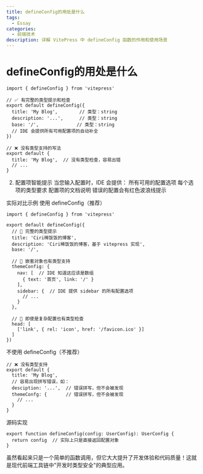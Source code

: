 ```yaml
---
title: defineConfig的用处是什么
tags:
  - Essay
categories:
  - 前端技术
description: 详解 VitePress 中 defineConfig 函数的作用和使用场景
---
```


# defineConfig的用处是什么

```
import { defineConfig } from 'vitepress'

// ✅ 有完整的类型提示和检查
export default defineConfig({
  title: 'My Blog',        // 类型：string
  description: '...',      // 类型：string
  base: '/',              // 类型：string
  // IDE 会提供所有可用配置项的自动补全
})

// ❌ 没有类型支持的写法
export default {
  title: 'My Blog',  // 没有类型检查，容易出错
  // ...
}
```
2. 配置项智能提示
当您输入配置时，IDE 会提供：
所有可用的配置选项
每个选项的类型要求
配置项的文档说明
错误的配置会有红色波浪线提示

实际对比示例
使用 defineConfig（推荐）
```
import { defineConfig } from 'vitepress'

export default defineConfig({
  // 🎯 完整的类型提示
  title: 'Ciri稀饭饭的博客',
  description: 'Ciri稀饭饭的博客，基于 vitepress 实现',
  base: '/',
  
  // 🎯 嵌套对象也有类型支持
  themeConfig: {
    nav: [  // IDE 知道这应该是数组
      { text: '首页', link: '/' }
    ],
    sidebar: {  // IDE 提供 sidebar 的所有配置选项
      // ...
    }
  },
  
  // 🎯 即使是复杂配置也有类型检查
  head: [
    ['link', { rel: 'icon', href: '/favicon.ico' }]
  ]
})
```

不使用 defineConfig（不推荐）

```
// ❌ 没有类型支持
export default {
  title: 'My Blog',
  // 容易出现拼写错误，如：
  desciption: '...',  // 错误拼写，但不会被发现
  themeConfg: {       // 错误拼写，但不会被发现
    // ...
  }
}
```
源码实现
```
export function defineConfig(config: UserConfig): UserConfig {
  return config  // 实际上只是直接返回配置对象
}
```

虽然看起来只是一个简单的函数调用，但它大大提升了开发体验和代码质量！这就是现代前端工具链中"开发时类型安全"的典型应用。